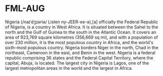 # FML-AUG
Nigeria (/naɪˈdʒɪəriə/ Listen ny-JEER-ee-ə),[a] officially the Federal Republic of Nigeria, is a country in West Africa. It is situated between the Sahel to the north and the Gulf of Guinea to the south in the Atlantic Ocean. It covers an area of 923,769 square kilometres (356,669 sq mi), and with a population of over 230 million, it is the most populous country in Africa, and the world's sixth-most populous country. Nigeria borders Niger in the north, Chad in the northeast, Cameroon in the east, and Benin in the west. Nigeria is a federal republic comprising 36 states and the Federal Capital Territory, where the capital, Abuja, is located. The largest city in Nigeria is Lagos, one of the largest metropolitan areas in the world and the largest in Africa.
